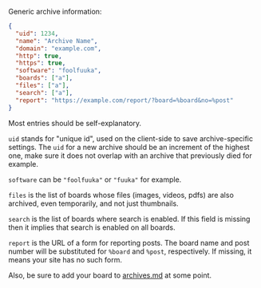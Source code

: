 Generic archive information:

```json
{
  "uid": 1234,
  "name": "Archive Name",
  "domain": "example.com",
  "http": true,
  "https": true,
  "software": "foolfuuka",
  "boards": ["a"],
  "files": ["a"],
  "search": ["a"],
  "report": "https://example.com/report/?board=%board&no=%post"
}
```

Most entries should be self-explanatory.

`uid` stands for "unique id", used on the client-side to save archive-specific settings.
The `uid` for a new archive should be an increment of the highest one,
make sure it does not overlap with an archive that previously died for example.

`software` can be `"foolfuuka"` or `"fuuka"` for example.

`files` is the list of boards whose files (images, videos, pdfs) are also archived, even temporarily, and not just thumbnails.

`search` is the list of boards where search is enabled. If this field is missing then it implies that search is enabled on all boards.

`report` is the URL of a form for reporting posts. The board name and post number will be substituted for `%board` and `%post`, respectively. If missing, it means your site has no such form.

Also, be sure to add your board to [archives.md](https://github.com/MayhemYDG/archives.json/blob/gh-pages/archives.md) at some point.